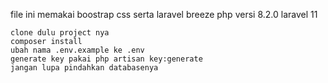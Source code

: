 file ini memakai boostrap css serta laravel breeze php versi 8.2.0 laravel 11

    clone dulu project nya
    composer install
    ubah nama .env.example ke .env
    generate key pakai php artisan key:generate
    jangan lupa pindahkan databasenya

